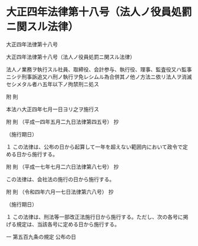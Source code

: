 # 大正四年法律第十八号（法人ノ役員処罰ニ関スル法律）

大正四年法律第十八号

大正四年法律第十八号（法人ノ役員処罰ニ関スル法律）

法人ノ業務ヲ執行スル社員、取締役、会計参与、執行役、理事、監査役又ハ監事ニシテ刑事訴追又ハ刑ノ執行ヲ免レシムル為合併其ノ他ノ方法ニ依リ法人ヲ消滅セシメタル者ハ五年以下ノ拘禁刑ニ処ス

附 則

本法ハ大正四年七月一日ヨリ之ヲ施行ス

附 則 （平成一四年五月二九日法律第四五号） 抄

（施行期日）

１ この法律は、公布の日から起算して一年を超えない範囲内において政令で定める日から施行する。

附 則 （平成一七年七月二六日法律第八七号） 抄

この法律は、会社法の施行の日から施行する。

附 則 （令和四年六月一七日法律第六八号） 抄

（施行期日）

１ この法律は、刑法等一部改正法施行日から施行する。ただし、次の各号に掲げる規定は、当該各号に定める日から施行する。

一 第五百九条の規定 公布の日
